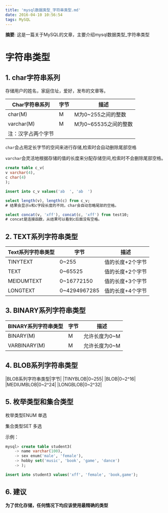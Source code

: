 ```yaml
---
title: 'mysql数据类型_字符串类型.md'
date: 2016-04-10 10:56:54
tags: MySQL
---
```


__摘要__: 这是一篇关于MySQL的文章，主要介绍mysql数据类型_字符串类型
<!-- more -->
字符串类型
==========

## 1. char字符串系列

存储用户的姓名，家庭住址，爱好，发布的文章等。

|Char字符串系列|字节|描述|
|----|----|----|
|char(M)|M|M为0~255之间的整数|
|varchar(M)|M|M为0~65535之间的整数|
|注：汉字占两个字节|


`char`会占用定长字节的空间来进行存储,检索时会自动删除尾部空格

`varchar`会灵活地根据存储的值的长度来分配存储空间,检索时不会删除尾部空格。

```sql
create table c_v(
v varchar(4),
c char(4)
);

insert into c_v values('ab  ', 'ab  ')

select length(v), length(c) from c_v;
# 结果会显示v和c字段长度的不同，char会自动忽略尾部的空格。

select concat(v, 'xff'), concat(c, 'xff') from test10;
# concat是连接函数，从结果可以看到c后面没有空格。
```


## 2. TEXT系列字符串类型

|Text系列字符串类型|字节|描述|
|----|----|----|
|TINYTEXT|0~255|值的长度+2个字节|
|TEXT|0~65525|值的长度+2个字节|
|MEIDUMTEXT|0~16772150|值的长度+3个字节|
|LONGTEXT|0~4294967285|值的长度+4个字节|

## 3. BINARY系列字符串类型

|BINARY系列字符串类型|字节|描述|
|----|----|----|
|BINARY(M)|M|允许长度为0~M|
|VARBINARY(M)|M|允许长度为0~M|

## 4. BLOB系列字符串类型

|BLOB系列字符串类型|字节|
|TINYBLOB|0~255|
|BLOB|0~2^16|
|MEDIUMBLOB|0~2^24|
|LONGBLOB|0~2^32|

## 5. 枚举类型和集合类型

枚举类型ENUM 单选

集合类型SET 多选

示例：

```sql
mysql> create table student3(
    -> name varchar(100),
    -> sex enum('male', 'female'),
    -> hobby set('music', 'book', 'game', 'dance')
    -> );

insert into student3 values('xff', 'female', 'book,game');
```

## 6. 建议

**为了优化存储，任何情况下均应该使用最精确的类型**
